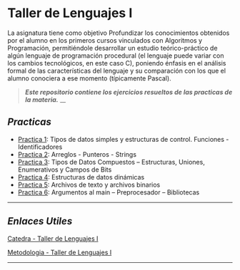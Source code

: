 # Taller de Lenguajes I
La asignatura tiene como objetivo Profundizar los conocimientos obtenidos por el alumno en los primeros cursos
vinculados con Algoritmos y Programación, permitiéndole desarrollar un estudio teórico-práctico de algún lenguaje de programación procedural (el lenguaje puede variar con los cambios tecnológicos, en este caso C), poniendo énfasis en el análisis formal de las características del lenguaje y su comparación con los que el alumno conociera a ese momento (típicamente Pascal).

>***Este repositorio contiene los ejercicios resueltos de las practicas de la materia.***
__
## ***Practicas***
* [Practica 1](Practicas/Practica1 "Practica 1"): Tipos de datos simples y estructuras de control. Funciones - Identificadores
* [Practica 2](Practicas/Practica2 "Practica 2"): Arreglos - Punteros - Strings
* [Practica 3](Practicas/Practica3 "Practica 3"): Tipos de Datos Compuestos – Estructuras, Uniones, Enumerativos y Campos de Bits
* [Practica 4](Practicas/Practica4 "Practica 4"): Estructuras de datos dinámicas
* [Practica 5](Practicas/Practica5 "Practica 5"): Archivos de texto y archivos binarios
* [Practica 6](Practicas/Practica6 "Practica 6"): Argumentos al main – Preprocesador – Bibliotecas
___
## ***Enlaces Utiles***

[Catedra - Taller de Lenguajes I](http://163.10.22.92//catedras/TallerLeng1/ "Pagina de la catedra")

[Metodologia - Taller de Lenguajes I](https://ic.info.unlp.edu.ar/wp-content/uploads/2022/02/Taller-de-Lenguajes-I.pdf "Metodologia de la materia")

___